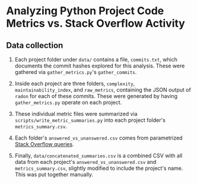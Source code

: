 Analyzing Python Project Code Metrics vs. Stack Overflow Activity
=================================================================
Data collection
---------------

 1. Each project folder under `data/` contains a file, `commits.txt`, which 
 documents the commit hashes explored for this analysis. These were gathered via 
 `gather_metrics.py`'s `gather_commits`.

 1. Inside each project are three folders, `complexity`, 
 `maintainability_index`, and `raw_metrics`, containing the JSON output of 
 `radon` for each of these commits. These were generated by having 
 `gather_metrics.py` operate on each project.

 1. These individual metric files were summarized via 
 `scripts/write_metric_summaries.py` into each project folder's 
 `metrics_summary.csv`.

 1. Each folder's `answered_vs_unanswered.csv` comes from parametrized 
 [Stack Overflow queries].

 1. Finally, `data/concatenated_summaries.csv` is a combined CSV with all data 
 from each project's `answered_vs_unanswered.csv` and `metrics_summary.csv`, 
 slightly modified to include the project's name. This was put together 
 manually.

[Stack Overflow queries]: http://www.example.com/
